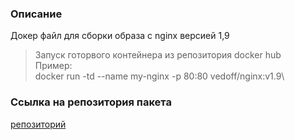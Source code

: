 ### Описание
Докер файл для сборки образа с nginx версией 1,9
> Запуск готорвого контейнера из репозитория docker hub\
Пример:\
> docker run -td --name my-nginx -p 80:80 vedoff/nginx:v1.9\
### Ссылка на репозитория пакета
[репозиторий](http://rpm.vedoff.online/repo/)

